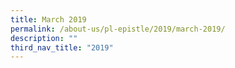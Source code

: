 ```yaml
---
title: March 2019
permalink: /about-us/pl-epistle/2019/march-2019/
description: ""
third_nav_title: "2019"
---
```

